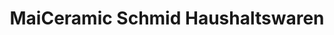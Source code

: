 ---
title: "MaiCeramic Schmid Haushaltswaren"
url: /mainburg/maiceramic-schmid-haushaltswaren/
shop: Haushaltsartikel
---